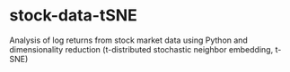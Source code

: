# stock-data-tSNE
Analysis of log returns from stock market data using Python and dimensionality reduction (t-distributed stochastic neighbor embedding, t-SNE)
